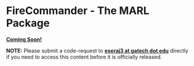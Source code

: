 # FireCommander - The MARL Package

**<u>Coming Soon!</u>** 

**NOTE:** Please submit a code-request to **<u>eseraj3 at gatech dot edu</u>** directly if you need to access this content before it is officially released.